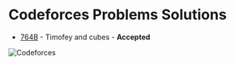 # Codeforces Problems Solutions

- [764B](https://github.com/kantuni/Codeforces/tree/master/764B%20-%20Timofey%20and%20cubes) - Timofey and cubes - **Accepted**

![Codeforces](https://dl.dropboxusercontent.com/u/101623876/codeforces.svg)
